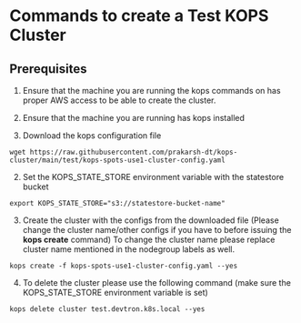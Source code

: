# Commands to create a Test KOPS Cluster

## Prerequisites
1. Ensure that the machine you are running the kops commands on has proper AWS access to be able to create the cluster.
2. Ensure that the machine you are running has kops installed


1. Download the kops configuration file
```shell
wget https://raw.githubusercontent.com/prakarsh-dt/kops-cluster/main/test/kops-spots-use1-cluster-config.yaml
```

2. Set the KOPS_STATE_STORE environment variable with the statestore bucket
```shell
export KOPS_STATE_STORE="s3://statestore-bucket-name"
```

3. Create the cluster with the configs from the downloaded file (Please change the cluster name/other configs if you have to before issuing the **kops create** command)
To change the cluster name please replace cluster name mentioned in the nodegroup labels as well.
```kops create secret --name test.devtron.k8s.local sshpublickey admin -i ~/.ssh/id_rsa.pub
kops create -f kops-spots-use1-cluster-config.yaml --yes
```

4. To delete the cluster please use the following command (make sure the KOPS_STATE_STORE environment variable is set)
```
kops delete cluster test.devtron.k8s.local --yes
```
